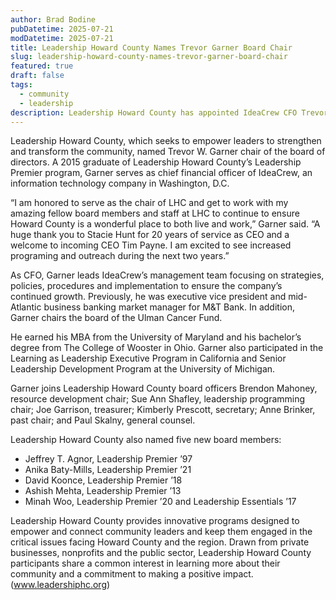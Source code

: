 ```yaml
---
author: Brad Bodine
pubDatetime: 2025-07-21
modDatetime: 2025-07-21
title: Leadership Howard County Names Trevor Garner Board Chair
slug: leadership-howard-county-names-trevor-garner-board-chair
featured: true
draft: false
tags:
  - community
  - leadership
description: Leadership Howard County has appointed IdeaCrew CFO Trevor W. Garner as board chair, along with five new board members, as the organization continues its mission of empowering community leaders.
---
```


Leadership Howard County, which seeks to empower leaders to strengthen and transform the community, named Trevor W. Garner chair of the board of directors. A 2015 graduate of Leadership Howard County’s Leadership Premier program, Garner serves as chief financial officer of IdeaCrew, an information technology company in Washington, D.C.

“I am honored to serve as the chair of LHC and get to work with my amazing fellow board members and staff at LHC to continue to ensure Howard County is a wonderful place to both live and work,” Garner said. “A huge thank you to Stacie Hunt for 20 years of service as CEO and a welcome to incoming CEO Tim Payne. I am excited to see increased programing and outreach during the next two years.”

As CFO, Garner leads IdeaCrew’s management team focusing on strategies, policies, procedures and implementation to ensure the company’s continued growth. Previously, he was executive vice president and mid-Atlantic business banking market manager for M&T Bank. In addition, Garner chairs the board of the Ulman Cancer Fund.

He earned his MBA from the University of Maryland and his bachelor’s degree from The College of Wooster in Ohio. Garner also participated in the Learning as Leadership Executive Program in California and Senior Leadership Development Program at the University of Michigan.

Garner joins Leadership Howard County board officers Brendon Mahoney, resource development chair; Sue Ann Shafley, leadership programming chair; Joe Garrison, treasurer; Kimberly Prescott, secretary; Anne Brinker, past chair; and Paul Skalny, general counsel.

Leadership Howard County also named five new board members:

- Jeffrey T. Agnor, Leadership Premier ’97
- Anika Baty-Mills, Leadership Premier ’21
- David Koonce, Leadership Premier ’18
- Ashish Mehta, Leadership Premier ’13
- Minah Woo, Leadership Premier ’20 and Leadership Essentials ’17

Leadership Howard County provides innovative programs designed to empower and connect community leaders and keep them engaged in the critical issues facing Howard County and the region. Drawn from private businesses, nonprofits and the public sector, Leadership Howard County participants share a common interest in learning more about their community and a commitment to making a positive impact. (www.leadershiphc.org)
